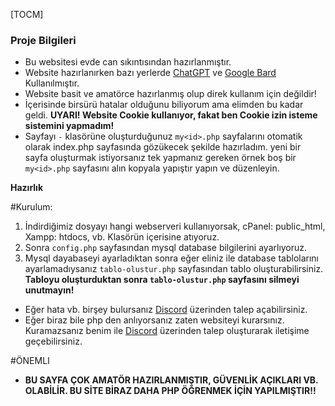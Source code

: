 [TOCM]
### Proje Bilgileri

- Bu websitesi evde can sıkıntısından hazırlanmıştır.
- Website hazırlanırken bazı yerlerde [ChatGPT](https://chat.openai.com/ "ChatGPT") ve [Google Bard](https://bard.google.com/ "Google Bard") Kullanılmıştır.
- Website basit ve amatörce hazırlanmış olup direk kullanım için değildir!
- İçerisinde birsürü hatalar olduğunu biliyorum ama elimden bu kadar geldi.
**UYARI! Website Cookie kullanıyor, fakat ben Cookie izin isteme sistemini yapmadım!**
- Sayfayı `-` klasörüne oluşturduğunuz `my<id>.php` sayfalarını otomatik olarak index.php sayfasında gözükecek şekilde hazırladım. yeni bir sayfa oluşturmak istiyorsanız tek yapmanız gereken örnek boş bir `my<id>.php` sayfasını alın kopyala yapıştır yapın ve düzenleyin.

**Hazırlık**



#Kurulum:
1. İndirdiğimiz dosyayı hangi webserveri kullanıyorsak, cPanel: public_html, Xampp: htdocs, vb. Klasörün içerisine atıyoruz.
2. Sonra `config.php` sayfasından mysql database bilgilerini ayarlıyoruz.
3. Mysql dayabaseyi ayarladıktan sonra eğer eliniz ile database tablolarını ayarlamadıysanız `tablo-olustur.php` sayfasından tablo oluşturabilirsiniz. **Tabloyu oluşturduktan sonra `tablo-olustur.php` sayfasını silmeyi unutmayın!**
- Eğer hata vb. birşey bulursanız [Discord](https://discord.gg/KKjeaqtY9K "Discord") üzerinden talep açabilirsiniz.
- Eğer biraz bile php den anlıyorsanız zaten websiteyi kurarsınız. Kuramazsanız benim ile [Discord](https://discord.gg/KKjeaqtY9K "Discord") üzerinden talep oluşturarak iletişime geçebilirsiniz.

#ÖNEMLI
- **BU SAYFA ÇOK AMATÖR HAZIRLANMIŞTIR, GÜVENLİK AÇIKLARI VB. OLABİLİR. BU SİTE BİRAZ DAHA PHP ÖĞRENMEK İÇİN YAPILMIŞTIR!!**
